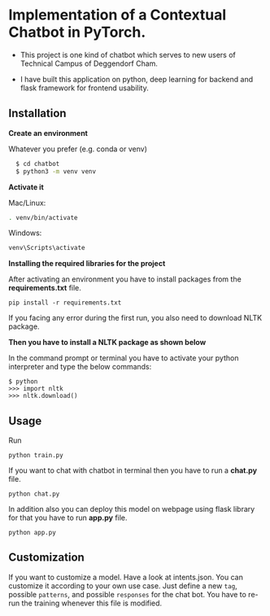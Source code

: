 
# Implementation of a Contextual Chatbot in PyTorch.

- This project is one kind of chatbot which serves to new users of Technical Campus of Deggendorf Cham.

- I have built this application on python, deep learning for backend and flask framework for frontend usability.


## Installation

**Create an environment**

Whatever you prefer (e.g. conda or venv)

```bash
  $ cd chatbot
  $ python3 -m venv venv
```

**Activate it**

Mac/Linux:

```bash
. venv/bin/activate
```

Windows:
```bash
venv\Scripts\activate
```

**Installing the required libraries for the project**

After activating an environment you have to install packages from the **requirements.txt** file. 

```
pip install -r requirements.txt
```

If you facing any error during the first run, you also need to download NLTK package.  

**Then you have to install a NLTK package as shown below**

In the command prompt or terminal you have to activate your python interpreter and type the below commands:

```
$ python
>>> import nltk 
>>> nltk.download()
```

## **Usage**
Run 
```
python train.py
```

If you want to chat with chatbot in terminal then you have to run a **chat.py** file.
```
python chat.py
```
In addition also you can deploy this model on webpage using flask library for that you have to run **app.py** file.
```
python app.py
```

## **Customization**
If you want to customize a model.
Have a look at intents.json. You can customize it according to your own use case. Just define a new ```tag```, possible ```patterns```, and possible ```responses``` for the chat bot. You have to re-run the training whenever this file is modified. 
